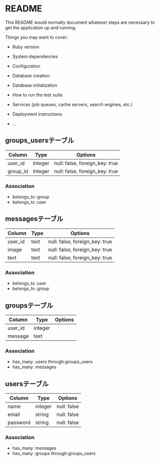 # README

This README would normally document whatever steps are necessary to get the
application up and running.

Things you may want to cover:

* Ruby version

* System dependencies

* Configuration

* Database creation

* Database initialization

* How to run the test suite

* Services (job queues, cache servers, search engines, etc.)

* Deployment instructions

* ...

## groups_usersテーブル

|Column|Type|Options|
|------|----|-------|
|user_id|integer|null: false, foreign_key: true|
|group_id|integer|null: false, foreign_key: true|

### Association
- belongs_to :group
- belongs_to :user


## messagesテーブル

|Column|Type|Options|
|------|----|-------|
|user_id|text|null: false, foreign_key: true|
|image|text|null: false, foreign_key: true|
|text|text|null: false, foreign_key: true|
### Association
- belongs_to :user
- belongs_to :group


## groupsテーブル
|Column|Type|Options|
|------|----|-------|
|user_id|integer||
|message|text||
### Association
- has_many :users through:groups_users
- has_many :messages


## usersテーブル
|Column|Type|Options|
|------|----|-------|
|name|integer|null: false|
|email|string|null: false|
|password|string|null: false|
### Association
- has_many :messages
- has_many :groups through:groups_users